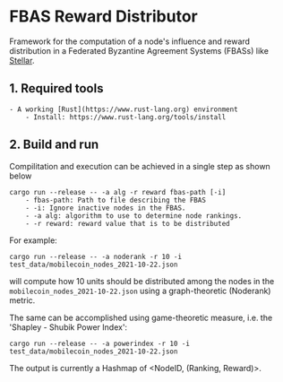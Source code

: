 # FBAS Reward Distributor

Framework for the computation of a node's influence and reward distribution in
a Federated Byzantine Agreement Systems (FBASs) like
[Stellar](https://www.stellar.org/).

## 1. Required tools

    - A working [Rust](https://www.rust-lang.org) environment
        - Install: https://www.rust-lang.org/tools/install

## 2. Build and run
Compilitation and execution can be achieved in a single step as shown below

```
cargo run --release -- -a alg -r reward fbas-path [-i]
    - fbas-path: Path to file describing the FBAS
    - -i: Ignore inactive nodes in the FBAS.
    - -a alg: algorithm to use to determine node rankings.
    - -r reward: reward value that is to be distributed
```

For example:

```
cargo run --release -- -a noderank -r 10 -i test_data/mobilecoin_nodes_2021-10-22.json
```

will compute how 10 units should be distributed among the nodes in the `mobilecoin_nodes_2021-10-22.json` using a graph-theoretic (Noderank) metric.

The same can be accomplished using game-theoretic measure, i.e. the 'Shapley - Shubik Power Index':

```
cargo run --release -- -a powerindex -r 10 -i test_data/mobilecoin_nodes_2021-10-22.json
```

The output is currently a Hashmap of <NodeID, (Ranking, Reward)>.
